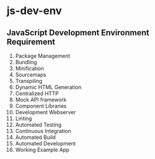 # js-dev-env
## JavaScript Development Environment Requirement

1. Package Management
2. Bundling
3. Minification
4. Sourcemaps
5. Transpiling
6. Dynamic HTML Generation
7. Centralized HTTP
8. Mock API framework
9. Component Libraries 
10. Development Webserver
11. Linting
12. Automated Testing
13. Continuous Integration
14. Automated Build
15. Automated Development
16. Working Example App


